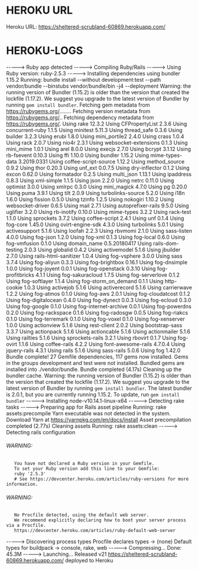 # HEROKU URL

Heroku URL: 
https://sheltered-scrubland-60869.herokuapp.com/

# HEROKU-LOGS 

-----> Ruby app detected
-----> Compiling Ruby/Rails
-----> Using Ruby version: ruby-2.5.3
-----> Installing dependencies using bundler 1.15.2
       Running: bundle install --without development:test --path vendor/bundle --binstubs vendor/bundle/bin -j4 --deployment
       Warning: the running version of Bundler (1.15.2) is older than the version that created the lockfile (1.17.2). We suggest you upgrade to the latest version of Bundler by running `gem install bundler`.
       Fetching gem metadata from https://rubygems.org/........
       Fetching version metadata from https://rubygems.org/..
       Fetching dependency metadata from https://rubygems.org/.
       Using rake 12.3.2
       Using CFPropertyList 2.3.6
       Using concurrent-ruby 1.1.5
       Using minitest 5.11.3
       Using thread_safe 0.3.6
       Using builder 3.2.3
       Using erubi 1.8.0
       Using mini_portile2 2.4.0
       Using crass 1.0.4
       Using rack 2.0.7
       Using nio4r 2.3.1
       Using websocket-extensions 0.1.3
       Using mini_mime 1.0.1
       Using arel 8.0.0
       Using execjs 2.7.0
       Using bcrypt 3.1.12
       Using rb-fsevent 0.10.3
       Using ffi 1.10.0
       Using bundler 1.15.2
       Using mime-types-data 3.2019.0331
       Using coffee-script-source 1.12.2
       Using method_source 0.9.2
       Using thor 0.20.3
       Using unf_ext 0.0.7.5
       Using dry-inflector 0.1.2
       Using excon 0.62.0
       Using formatador 0.2.5
       Using multi_json 1.13.1
       Using ipaddress 0.8.3
       Using xml-simple 1.1.5
       Using json 2.2.0
       Using netrc 0.11.0
       Using optimist 3.0.0
       Using xmlrpc 0.3.0
       Using mini_magick 4.7.0
       Using pg 0.20.0
       Using puma 3.9.1
       Using tilt 2.0.9
       Using turbolinks-source 5.2.0
       Using i18n 1.6.0
       Using fission 0.5.0
       Using tzinfo 1.2.5
       Using nokogiri 1.10.2
       Using websocket-driver 0.6.5
       Using mail 2.7.1
       Using autoprefixer-rails 9.5.0
       Using uglifier 3.2.0
       Using rb-inotify 0.10.0
       Using mime-types 3.2.2
       Using rack-test 1.1.0
       Using sprockets 3.7.2
       Using coffee-script 2.4.1
       Using unf 0.1.4
       Using fog-core 1.45.0
       Using ovirt-engine-sdk 4.3.0
       Using turbolinks 5.0.1
       Using activesupport 5.1.6
       Using loofah 2.2.3
       Using rbvmomi 2.1.0
       Using sass-listen 4.0.0
       Using fog-json 1.2.0
       Using fog-xml 0.1.3
       Using fog-local 0.6.0
       Using fog-vmfusion 0.1.0
       Using domain_name 0.5.20180417
       Using rails-dom-testing 2.0.3
       Using globalid 0.4.2
       Using activemodel 5.1.6
       Using jbuilder 2.7.0
       Using rails-html-sanitizer 1.0.4
       Using fog-vsphere 3.0.0
       Using sass 3.7.4
       Using fog-aliyun 0.3.3
       Using fog-brightbox 0.16.1
       Using fog-dnsimple 1.0.0
       Using fog-joyent 0.0.1
       Using fog-openstack 0.3.10
       Using fog-profitbricks 4.1.1
       Using fog-sakuracloud 1.7.5
       Using fog-serverlove 0.1.2
       Using fog-softlayer 1.1.4
       Using fog-storm_on_demand 0.1.1
       Using http-cookie 1.0.3
       Using activejob 5.1.6
       Using activerecord 5.1.6
       Using carrierwave 1.2.2
       Using fog-atmos 0.1.0
       Using fog-aws 2.0.1
       Using fog-cloudatcost 0.1.2
       Using fog-digitalocean 0.4.0
       Using fog-dynect 0.0.3
       Using fog-ecloud 0.3.0
       Using fog-google 0.1.0
       Using fog-internet-archive 0.0.1
       Using fog-powerdns 0.2.0
       Using fog-rackspace 0.1.6
       Using fog-radosgw 0.0.5
       Using fog-riakcs 0.1.0
       Using fog-terremark 0.1.0
       Using fog-voxel 0.1.0
       Using fog-xenserver 1.0.0
       Using actionview 5.1.6
       Using rest-client 2.0.2
       Using bootstrap-sass 3.3.7
       Using actionpack 5.1.6
       Using actioncable 5.1.6
       Using actionmailer 5.1.6
       Using railties 5.1.6
       Using sprockets-rails 3.2.1
       Using rbovirt 0.1.7
       Using fog-ovirt 1.1.6
       Using coffee-rails 4.2.2
       Using font-awesome-rails 4.7.0.4
       Using jquery-rails 4.3.1
       Using rails 5.1.6
       Using sass-rails 5.0.6
       Using fog 1.42.0
       Bundle complete! 27 Gemfile dependencies, 117 gems now installed.
       Gems in the groups development and test were not installed.
       Bundled gems are installed into ./vendor/bundle.
       Bundle completed (4.17s)
       Cleaning up the bundler cache.
       Warning: the running version of Bundler (1.15.2) is older than the version that created the lockfile (1.17.2). We suggest you upgrade to the latest version of Bundler by running `gem install bundler`.
       The latest bundler is 2.0.1, but you are currently running 1.15.2.
       To update, run `gem install bundler`
-----> Installing node-v10.14.1-linux-x64
-----> Detecting rake tasks
-----> Preparing app for Rails asset pipeline
       Running: rake assets:precompile
       Yarn executable was not detected in the system.
       Download Yarn at https://yarnpkg.com/en/docs/install
       Asset precompilation completed (2.77s)
       Cleaning assets
       Running: rake assets:clean
-----> Detecting rails configuration
###### WARNING:
       You have not declared a Ruby version in your Gemfile.
       To set your Ruby version add this line to your Gemfile:
       ruby '2.5.3'
       # See https://devcenter.heroku.com/articles/ruby-versions for more information.
###### WARNING:
       No Procfile detected, using the default web server.
       We recommend explicitly declaring how to boot your server process via a Procfile.
       https://devcenter.heroku.com/articles/ruby-default-web-server
-----> Discovering process types
       Procfile declares types     -> (none)
       Default types for buildpack -> console, rake, web
-----> Compressing...
       Done: 45.3M
-----> Launching...
       Released v21
       https://sheltered-scrubland-60869.herokuapp.com/ deployed to Heroku